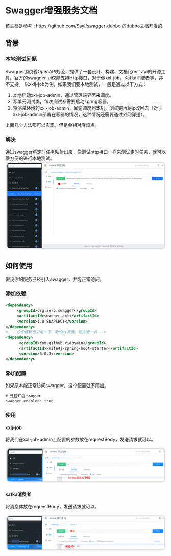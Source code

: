 # Swagger增强服务文档

该文档是参考 : https://github.com/Sayi/swagger-dubbo 的dubbo文档开发的.

## 背景

### 本地测试问题

Swagger围绕着OpenAPI规范，提供了一套设计、构建、文档化rest api的开源工具。官方的swagger-ui仅能支持Http接口，对于像xxl-job，Kafka消费者等，并不支持。
以xxlj-job为例，如果我们要本地测试，一般是通过以下方式：

1. 本地启动xxl-job-admin，通过管理端界面来调度。
2. 写单元测试类，每次测试都需要启动spring容器。
3. 将测试环境的xxl-job-admin，固定调度到本机，测试完再将ip改回去（对于xxl-job-admin部署在容器的情况，这种情况还需要通过外网穿透）。

上面几个方法都可以实现，但是会相对麻烦点。

### 解决

通过swagger将定时任务映射出来，像测试http接口一样来测试定时任务，就可以很方便的进行本地测试。
![image](doc/image/image.png)

## 如何使用

假设你的服务已经引入swagger，并能正常访问。

### 添加依赖

```xml
<dependency>
     <groupId>org.zero.swagger</groupId>
     <artifactId>swagger-ext</artifactId>
     <version>1.0-SNAPSHOT</version>
</dependency>
<!-- 这个建议也引用一下，新的ui界面，更方便一点 -->
<dependency>
      <groupId>com.github.xiaoymin</groupId>
      <artifactId>knife4j-spring-boot-starter</artifactId>
      <version>3.0.3</version>
</dependency>
```

### 添加配置

如果原本能正常访问swagger，这个配置就不用加。

```properties
# 是否开启swagger
swagger.enabled: true
```

### 使用

#### xxlj-job

将我们在xxl-job-admin上配置的参数放在requestBody，发送请求就可以。

![xxl-job](doc/image/xxl-job.png)

#### kafka消费者

将消息体放在requestBody，发送请求就可以。

![kafka](doc/image/kafka.png)